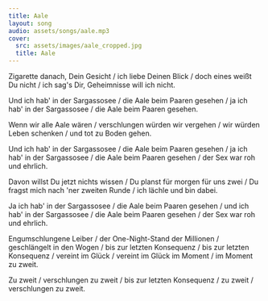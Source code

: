 ```yaml
---
title: Aale
layout: song
audio: assets/songs/aale.mp3
cover:
  src: assets/images/aale_cropped.jpg
  title: Aale
---
```


<p>Zigarette danach, Dein Gesicht / ich liebe Deinen Blick / doch eines weißt Du nicht / ich sag's Dir, Geheimnisse will ich nicht.</p>

<p>Und ich hab' in der Sargassosee / die Aale beim Paaren gesehen / ja ich hab' in der Sargassosee / die Aale beim Paaren gesehen.</p>

<p>Wenn wir alle Aale wären / verschlungen würden wir vergehen / wir würden Leben schenken / und tot zu Boden gehen.</p>

<p>Und ich hab' in der Sargassosee / die Aale beim Paaren gesehen / ja ich hab' in der Sargassosee / die Aale beim Paaren gesehen / der Sex war roh und ehrlich.</p>

<p>Davon willst Du jetzt nichts wissen / Du planst für morgen für uns zwei / Du fragst mich nach 'ner zweiten Runde / ich lächle und bin dabei.</p>

<p>Ja ich hab' in der Sargassosee / die Aale beim Paaren gesehen / und ich hab' in der Sargassosee / die Aale beim Paaren gesehen / der Sex war roh und ehrlich.</p>

<p>Engumschlungene Leiber / der One-Night-Stand der Millionen / geschlängelt in den Wogen / bis zur letzten Konsequenz / bis zur letzten Konsequenz / vereint im Glück / vereint im Glück im Moment / im Moment zu zweit.</p>

<p>Zu zweit / verschlungen zu zweit / bis zur letzten Konsequenz / zu zweit / verschlungen zu zweit.</p>
